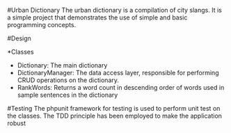 #Urban Dictionary
The urban dictionary is a compilation of city
slangs. It is a simple project that demonstrates
the use of simple and basic programming concepts.

#Design

*Classes
 - Dictionary: The main dictionary
 - DictionaryManager: The data access layer, responsible for
   performing CRUD operations on the dictionary.
 - RankWords: Returns a word count in descending order of
   words used in sample sentences in the dictionary


#Testing
 The phpunit framework for testing is used to perform
 unit test on the classes. The TDD principle has been
 employed to make the application robust



